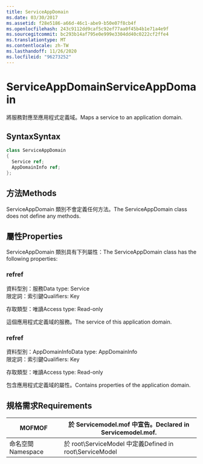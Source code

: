 ```yaml
---
title: ServiceAppDomain
ms.date: 03/30/2017
ms.assetid: f28e5186-a66d-46c1-abe9-b50e07f8cb4f
ms.openlocfilehash: 243c9112dd9caf5c92ef77aa0f45b4b1e71a4e9f
ms.sourcegitcommit: bc293b14af795e0e999e3304dd40c0222cf2ffe4
ms.translationtype: MT
ms.contentlocale: zh-TW
ms.lasthandoff: 11/26/2020
ms.locfileid: "96273252"
---
```

# <a name="serviceappdomain"></a><span data-ttu-id="ba129-102">ServiceAppDomain</span><span class="sxs-lookup"><span data-stu-id="ba129-102">ServiceAppDomain</span></span>

<span data-ttu-id="ba129-103">將服務對應至應用程式定義域。</span><span class="sxs-lookup"><span data-stu-id="ba129-103">Maps a service to an application domain.</span></span>  
  
## <a name="syntax"></a><span data-ttu-id="ba129-104">Syntax</span><span class="sxs-lookup"><span data-stu-id="ba129-104">Syntax</span></span>  
  
```csharp
class ServiceAppDomain  
{  
  Service ref;  
  AppDomainInfo ref;  
};  
```  
  
## <a name="methods"></a><span data-ttu-id="ba129-105">方法</span><span class="sxs-lookup"><span data-stu-id="ba129-105">Methods</span></span>  

 <span data-ttu-id="ba129-106">ServiceAppDomain 類別不會定義任何方法。</span><span class="sxs-lookup"><span data-stu-id="ba129-106">The ServiceAppDomain class does not define any methods.</span></span>  
  
## <a name="properties"></a><span data-ttu-id="ba129-107">屬性</span><span class="sxs-lookup"><span data-stu-id="ba129-107">Properties</span></span>  

 <span data-ttu-id="ba129-108">ServiceAppDomain 類別具有下列屬性：</span><span class="sxs-lookup"><span data-stu-id="ba129-108">The ServiceAppDomain class has the following properties:</span></span>  
  
### <a name="ref"></a><span data-ttu-id="ba129-109">ref</span><span class="sxs-lookup"><span data-stu-id="ba129-109">ref</span></span>  

 <span data-ttu-id="ba129-110">資料型別：服務</span><span class="sxs-lookup"><span data-stu-id="ba129-110">Data type: Service</span></span>  
<span data-ttu-id="ba129-111">限定詞：索引鍵</span><span class="sxs-lookup"><span data-stu-id="ba129-111">Qualifiers: Key</span></span>  
  
 <span data-ttu-id="ba129-112">存取類型：唯讀</span><span class="sxs-lookup"><span data-stu-id="ba129-112">Access type: Read-only</span></span>  
  
 <span data-ttu-id="ba129-113">這個應用程式定義域的服務。</span><span class="sxs-lookup"><span data-stu-id="ba129-113">The service of this application domain.</span></span>  
  
### <a name="ref"></a><span data-ttu-id="ba129-114">ref</span><span class="sxs-lookup"><span data-stu-id="ba129-114">ref</span></span>  

 <span data-ttu-id="ba129-115">資料型別：AppDomainInfo</span><span class="sxs-lookup"><span data-stu-id="ba129-115">Data type: AppDomainInfo</span></span>  
<span data-ttu-id="ba129-116">限定詞：索引鍵</span><span class="sxs-lookup"><span data-stu-id="ba129-116">Qualifiers: Key</span></span>  
  
 <span data-ttu-id="ba129-117">存取類型：唯讀</span><span class="sxs-lookup"><span data-stu-id="ba129-117">Access type: Read-only</span></span>  
  
 <span data-ttu-id="ba129-118">包含應用程式定義域的屬性。</span><span class="sxs-lookup"><span data-stu-id="ba129-118">Contains properties of the application domain.</span></span>  
  
## <a name="requirements"></a><span data-ttu-id="ba129-119">規格需求</span><span class="sxs-lookup"><span data-stu-id="ba129-119">Requirements</span></span>  
  
|<span data-ttu-id="ba129-120">MOF</span><span class="sxs-lookup"><span data-stu-id="ba129-120">MOF</span></span>|<span data-ttu-id="ba129-121">於 Servicemodel.mof 中宣告。</span><span class="sxs-lookup"><span data-stu-id="ba129-121">Declared in Servicemodel.mof.</span></span>|  
|---------|-----------------------------------|  
|<span data-ttu-id="ba129-122">命名空間</span><span class="sxs-lookup"><span data-stu-id="ba129-122">Namespace</span></span>|<span data-ttu-id="ba129-123">於 root\ServiceModel 中定義</span><span class="sxs-lookup"><span data-stu-id="ba129-123">Defined in root\ServiceModel</span></span>|
